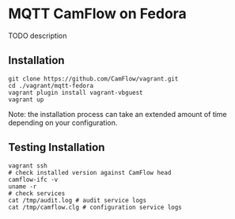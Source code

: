 # MQTT CamFlow on Fedora

TODO description

## Installation

```
git clone https://github.com/CamFlow/vagrant.git
cd ./vagrant/mqtt-fedora
vagrant plugin install vagrant-vbguest
vagrant up
```

Note: the installation process can take an extended amount of time depending on your configuration.

## Testing Installation

``` shell
vagrant ssh
# check installed version against CamFlow head
camflow-ifc -v
uname -r
# check services
cat /tmp/audit.log # audit service logs
cat /tmp/camflow.clg # configuration service logs
```
